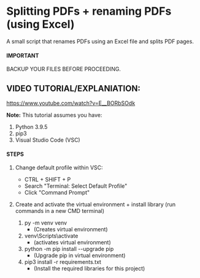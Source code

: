 # Splitting PDFs + renaming PDFs (using Excel)
A small script that renames PDFs using an Excel file and splits PDF pages.

#### IMPORTANT
BACKUP YOUR FILES BEFORE PROCEEDING.

## **VIDEO TUTORIAL/EXPLANIATION:**

https://www.youtube.com/watch?v=E__BORbSOdk


**Note:** This tutorial assumes you have:
  1. Python 3.9.5 
  2. pip3
  3. Visual Studio Code (VSC)


#### STEPS
1. Change default profile within VSC:
    * CTRL + SHIFT + P
    * Search "Terminal: Select Default Profile"
    * Click "Command Prompt" 
   
2. Create and activate the virtual environment + install library (run commands in a new CMD terminal)
   1. py -m venv venv 
      * (Creates virtual environment)
   2. venv\Scripts\activate                   
      * (activates virtual environment)
   3. python -m pip install --upgrade pip     
      * (Upgrade pip in virtual environment)
   4. pip3 install -r requirements.txt
      * (Install the required libraries for this project)
